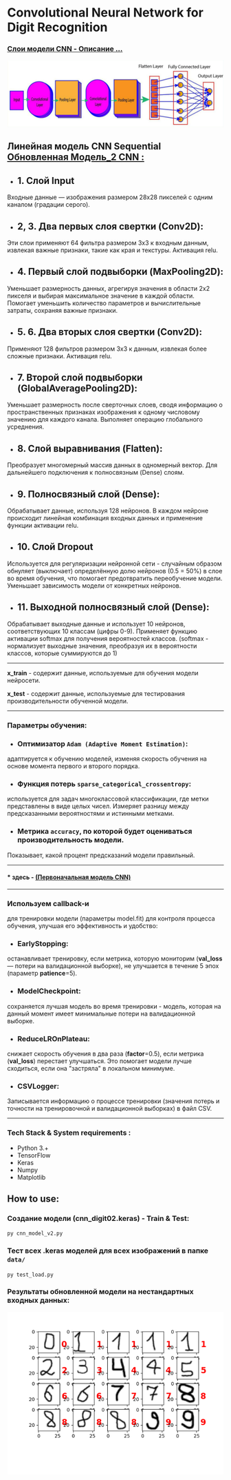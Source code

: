 # Convolutional Neural Network for Digit Recognition 

### [Слои модели CNN - Описание ...](./README-layers.md)
![cnn_layers.jpg](cnn_layers.jpg)

## Линейная модель CNN Sequential [ Обновленная Модель_2 CNN :](./cnn2.txt)

* ## 1. Слой Input
Входные данные — изображения размером 28x28 пикселей с одним каналом (градации серого).
* ## 2, 3. Два первых слоя свертки (Conv2D):
Эти слои применяют 64 фильтра размером 3x3 к входным данным, извлекая важные признаки, такие как края и текстуры.
Активация relu.
* ## 4. Первый слой подвыборки (MaxPooling2D):
Уменьшает размерность данных, агрегируя значения в области 2x2 пикселя и выбирая максимальное значение в каждой области.
Помогает уменьшить количество параметров и вычислительные затраты, сохраняя важные признаки.
* ## 5. 6. Два вторых слоя свертки (Conv2D):
Применяют 128 фильтров размером 3x3 к данным, извлекая более сложные признаки.
Активация relu.
* ## 7. Второй слой подвыборки (GlobalAveragePooling2D):
Уменьшает размерность после сверточных слоев, сводя информацию о пространственных признаках изображения к одному числовому значению для каждого канала. 
Выполняет операцию глобального усреднения.
* ## 8. Слой выравнивания (Flatten):
Преобразует многомерный массив данных в одномерный вектор. Для дальнейшего подключения к полносвязным (Dense) слоям.
* ## 9. Полносвязный слой (Dense):
Обрабатывает данные, используя 128 нейронов. 
В каждом нейроне происходит линейная комбинация входных данных и применение функции активации relu.
* ## 10. Слой Dropout
Используется для регуляризации нейронной сети - случайным образом обнуляет (выключает) определённую долю нейронов (0.5 = 50%) в слое 
во время обучения, что помогает предотвратить переобучение модели. 
Уменьшает зависимость модели от конкретных нейронов.
* ## 11. Выходной полносвязный слой (Dense):
Обрабатывает выходные данные и использует 10 нейронов, соответствующих 10 классам (цифры 0-9). 
Применяет функцию активации softmax для получения вероятностей классов.
(softmax - нормализует выходные значения, преобразуя их в вероятности классов, которые суммируются до 1)

___

**x_train** - cодержит данные, используемые для обучения модели нейросети.

**x_test** - cодержит данные, используемые для тестирования производительности обученной модели. 

___

### Параметры обучения: 

* ### Оптимизатор **`Adam (Adaptive Moment Estimation)`**: 
адаптируется к обучению моделей, изменяя скорость обучения на основе момента первого и второго порядка. 

* ### Функция потерь **`sparse_categorical_crossentropy`**:
используется для задач многоклассовой классификации, где метки представлены в виде целых чисел. 
Измеряет разницу между предсказанными вероятностями и истинными метками. 

* ### Метрика **`accuracy`**, по которой будет оцениваться производительность модели. 
Показывает, какой процент предсказаний модели правильный. 

___
#### * здесь - [(Первоначальная модель CNN)](./README-model1.md)

___
### Используем **callback**-и 
 для тренировки модели (параметры model.fit) для контроля процесса обучения, улучшая его эффективность и удобство:
* ### EarlyStopping:
останавливает тренировку, если метрика, которую мониторим (**val_loss** — потери на валидационной выборке), не улучшается в течение 5 эпох (параметр **patience**=5).
* ### ModelCheckpoint:
сохраняется лучшая модель во время тренировки - модель, которая на данный момент имеет минимальные потери на валидационной выборке.
* ### ReduceLROnPlateau:
снижает скорость обучения в два раза (**factor**=0.5), если метрика (**val_loss**) перестает улучшаться. Это помогает модели лучше сходиться, если она "застряла" в локальном минимуме.
* ### CSVLogger:
Записывается информацию о процессе тренировки (значения потерь и точности на тренировочной и валидационной выборках) в файл CSV.

___
### Tech Stack & System requirements :

* Python 3.+
* TensorFlow 
* Keras
* Numpy 
* Matplotlib

## How to use: 

### Создание модели (cnn_digit02.keras) -  Train & Test:
```
py cnn_model_v2.py
```

### Тест всех .keras моделей для всех изображений в папке ```data/```
```
py test_load.py
```

### Результаты обновленной модели на нестандартных входных данных:
![cnn_model_digit02.keras_2025.png](cnn_model_digit02.keras_2025.png)

